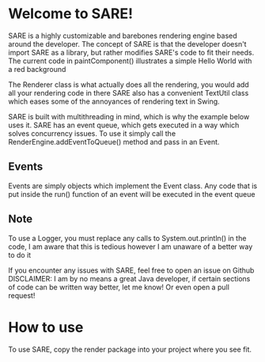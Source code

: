 # Welcome to SARE!
SARE is a highly customizable and barebones rendering engine based around the developer.
The concept of SARE is that the developer doesn't import SARE as a library, but rather modifies SARE's code to
fit their needs. The current code in paintComponent() illustrates a simple Hello World with a red background


The Renderer class is what actually does all the rendering, you would add all your rendering code in there
SARE also has a convenient TextUtil class which eases some of the annoyances of rendering text in Swing.


SARE is built with multithreading in mind, which is why the example below uses it.
SARE has an event queue, which gets executed in a way which solves concurrency issues.
To use it simply call the RenderEngine.addEventToQueue() method and pass in an Event.

## Events
Events are simply objects which implement the Event class.
Any code that is put inside the run() function of an event will be executed in the event queue

## Note
To use a Logger, you must replace any calls to System.out.println() in the code, I am aware that this
is tedious however I am unaware of a better way to do it


If you encounter any issues with SARE, feel free to open an issue on Github
DISCLAIMER: I am by no means a great Java developer, if certain sections of code can be written way better, let me know! Or even open a pull request!

# How to use
To use SARE, copy the render package into your project where you see fit.
